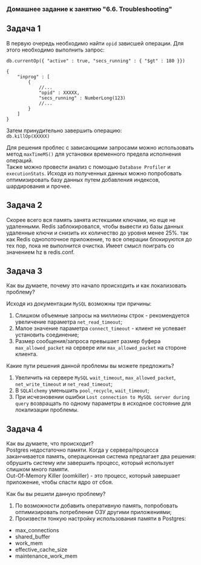 ### Домашнее задание к занятию "6.6. Troubleshooting"  

## Задача 1  

В первую очередь необходимо найти `opid` зависшей операции. Для этого необходимо выполнить запрос:  
```
db.currentOp({ "active" : true, "secs_running" : { "$gt" : 180 }})

{
    "inprog" : [
        {
            //...
            "opid" : XXXXX,
            "secs_running" : NumberLong(123)
            //...
        }
    ]
}
```

Затем принудительно завершить операцию:  
`db.killOp(XXXXX)`  

Для решения проблес с зависающими запросами можно использовать метод `maxTimeMS()` для установки временного предела исполнения операций.  
Также можно провести анализ с помощью `Database Profiler` и `executionStats`. Исходя из полученных данных можно попробовать оптимизировать базу данных путем добавления индексов, шардирования и прочее.  

## Задача 2  

Скорее всего вся память занята истекшими ключами, но еще не удаленными. Redis заблокировался, чтобы вывести из базы данных удаленные ключи и снизить их количество до уровня менее 25%. так как Redis однопоточное приложение, то все операции блокируются до тех пор, пока не выполнится очистка. Имеет смысл поиграть со значением hz в redis.conf.

## Задача 3  

Как вы думаете, почему это начало происходить и как локализовать проблему?  

Исходя из документации `MySQL` возможны три причины:  
1. Слишком объемные запросы на миллионы строк - рекомендуется увеличение параметра `net_read_timeout`;  
2. Малое значение параметра `connect_timeout` - клиент не успевает установить соединение;  
3. Размер сообщения/запроса превышает размер буфера `max_allowed_packet` на сервере или `max_allowed_packet` на стороне клиента.  

Какие пути решения данной проблемы вы можете предложить?  
1. Увеличить на сервере `MySQL` `wait_timeout`, `max_allowed_packet`, `net_write_timeout` и `net_read_timeout`;  
2. В `SQLAlchemy` уменьшить `pool_recycle`, `wait_timeout`;  
3. При исчезновении ошибки `Lost connection to MySQL server during query` возвращать по одному параметры в исходное состояние для локализации проблемы.  

## Задача 4  

Как вы думаете, что происходит?  
Postgres недостаточно памяти. Когда у сервера/процесса заканчивается память, операционная система предлагает два решения: обрушить систему или завершить процесс, который использует слишком много памяти.  
Out-Of-Memory Killer (oomkiller) - это процесс, который завершает приложение, чтобы спасти ядро от сбоя.  

Как бы вы решили данную проблему?  
1. По возможности добавить оперативную память, попробовать оптимизировать потребление ОЗУ другими приложениями;  
2. Произвести тонкую настройку использования памяти в Postgres:  
- max_connections  
- shared_buffer  
- work_mem  
- effective_cache_size  
- maintenance_work_mem  
